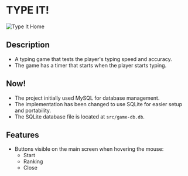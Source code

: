 # TYPE IT!

![Type It Home](/srcimg/typeit-home.jpg)



## Description
- A typing game that tests the player's typing speed and accuracy.
- The game has a timer that starts when the player starts typing.

## Now! 

- The project initially used MySQL for database management.
- The implementation has been changed to use SQLite for easier setup and portability.
- The SQLite database file is located at `src/game-db.db`.

## Features

- Buttons visible on the main screen when hovering the mouse:
  - Start
  - Ranking
  - Close

